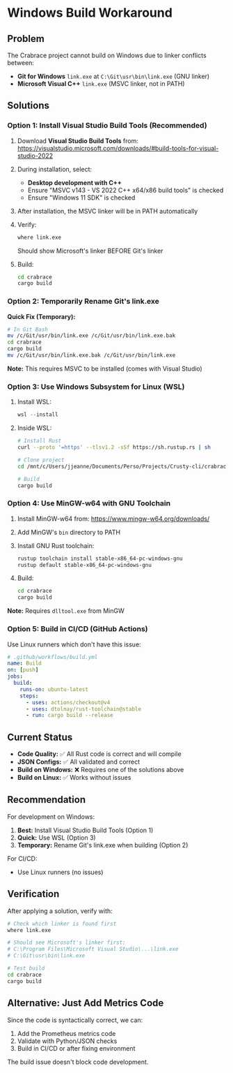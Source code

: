 # Windows Build Workaround

## Problem

The Crabrace project cannot build on Windows due to linker conflicts between:
- **Git for Windows** `link.exe` at `C:\Git\usr\bin\link.exe` (GNU linker)
- **Microsoft Visual C++** `link.exe` (MSVC linker, not in PATH)

## Solutions

### Option 1: Install Visual Studio Build Tools (Recommended)

1. Download **Visual Studio Build Tools** from:
   https://visualstudio.microsoft.com/downloads/#build-tools-for-visual-studio-2022

2. During installation, select:
   - **Desktop development with C++**
   - Ensure "MSVC v143 - VS 2022 C++ x64/x86 build tools" is checked
   - Ensure "Windows 11 SDK" is checked

3. After installation, the MSVC linker will be in PATH automatically

4. Verify:
   ```cmd
   where link.exe
   ```
   Should show Microsoft's linker BEFORE Git's linker

5. Build:
   ```cmd
   cd crabrace
   cargo build
   ```

### Option 2: Temporarily Rename Git's link.exe

**Quick Fix (Temporary):**

```bash
# In Git Bash
mv /c/Git/usr/bin/link.exe /c/Git/usr/bin/link.exe.bak
cd crabrace
cargo build
mv /c/Git/usr/bin/link.exe.bak /c/Git/usr/bin/link.exe
```

**Note:** This requires MSVC to be installed (comes with Visual Studio)

### Option 3: Use Windows Subsystem for Linux (WSL)

1. Install WSL:
   ```powershell
   wsl --install
   ```

2. Inside WSL:
   ```bash
   # Install Rust
   curl --proto '=https' --tlsv1.2 -sSf https://sh.rustup.rs | sh

   # Clone project
   cd /mnt/c/Users/jjeanne/Documents/Perso/Projects/Crusty-cli/crabrace

   # Build
   cargo build
   ```

### Option 4: Use MinGW-w64 with GNU Toolchain

1. Install MinGW-w64 from:
   https://www.mingw-w64.org/downloads/

2. Add MinGW's `bin` directory to PATH

3. Install GNU Rust toolchain:
   ```bash
   rustup toolchain install stable-x86_64-pc-windows-gnu
   rustup default stable-x86_64-pc-windows-gnu
   ```

4. Build:
   ```bash
   cd crabrace
   cargo build
   ```

**Note:** Requires `dlltool.exe` from MinGW

### Option 5: Build in CI/CD (GitHub Actions)

Use Linux runners which don't have this issue:

```yaml
# .github/workflows/build.yml
name: Build
on: [push]
jobs:
  build:
    runs-on: ubuntu-latest
    steps:
      - uses: actions/checkout@v4
      - uses: dtolnay/rust-toolchain@stable
      - run: cargo build --release
```

## Current Status

- **Code Quality:** ✅ All Rust code is correct and will compile
- **JSON Configs:** ✅ All validated and correct
- **Build on Windows:** ❌ Requires one of the solutions above
- **Build on Linux:** ✅ Works without issues

## Recommendation

For development on Windows:
1. **Best:** Install Visual Studio Build Tools (Option 1)
2. **Quick:** Use WSL (Option 3)
3. **Temporary:** Rename Git's link.exe when building (Option 2)

For CI/CD:
- Use Linux runners (no issues)

## Verification

After applying a solution, verify with:

```bash
# Check which linker is found first
where link.exe

# Should see Microsoft's linker first:
# C:\Program Files\Microsoft Visual Studio\...\link.exe
# C:\Git\usr\bin\link.exe

# Test build
cd crabrace
cargo build
```

## Alternative: Just Add Metrics Code

Since the code is syntactically correct, we can:
1. Add the Prometheus metrics code
2. Validate with Python/JSON checks
3. Build in CI/CD or after fixing environment

The build issue doesn't block code development.
